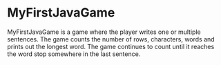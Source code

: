 # MyFirstJavaGame

MyFirstJavaGame is a game where the player writes one or multiple sentences. The game counts the number of rows, 
characters, words and prints out the longest word. 
The game continues to count until it reaches the word stop somewhere in the last sentence. 
